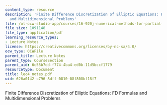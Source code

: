 ```yaml
---
content_type: resource
description: 'Finite Difference Discretization of Elliptic Equations: FD Formulas
  and Multidimensional Problems'
file: /ol-ocw-studio-app/courses/16-920j-numerical-methods-for-partial-differential-equations-sma-5212-spring-2003/626a0142c7968dff081008f808bf18f7_lec4_notes.pdf
file_size: 1091148
file_type: application/pdf
learning_resource_types:
- Lecture Notes
license: https://creativecommons.org/licenses/by-nc-sa/4.0/
ocw_type: OCWFile
parent_title: Lecture Notes
parent_type: CourseSection
parent_uid: 6c55b7dd-f774-4ba4-ed0b-11d5bccf1779
resourcetype: Document
title: lec4_notes.pdf
uid: 626a0142-c796-8dff-0810-08f808bf18f7
---
```

Finite Difference Discretization of Elliptic Equations: FD Formulas and Multidimensional Problems